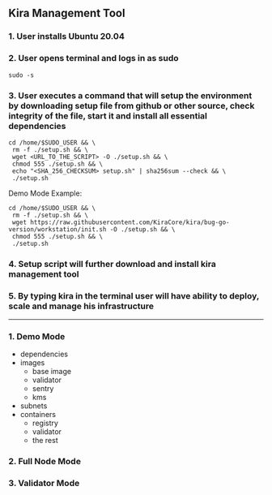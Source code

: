 ## Kira Management Tool

### 1. User installs Ubuntu 20.04

### 2. User opens terminal and logs in as sudo

```
sudo -s
```

### 3. User executes a command that will setup the environment by downloading setup file from github or other source, check integrity of the file, start it and install all essential dependencies

```
cd /home/$SUDO_USER && \
 rm -f ./setup.sh && \
 wget <URL_TO_THE_SCRIPT> -O ./setup.sh && \
 chmod 555 ./setup.sh && \
 echo "<SHA_256_CHECKSUM> setup.sh" | sha256sum --check && \
 ./setup.sh
```

Demo Mode Example:

```
cd /home/$SUDO_USER && \
 rm -f ./setup.sh && \
 wget https://raw.githubusercontent.com/KiraCore/kira/bug-go-version/workstation/init.sh -O ./setup.sh && \
 chmod 555 ./setup.sh && \
 ./setup.sh
```

### 4. Setup script will further download and install kira management tool

### 5. By typing kira in the terminal user will have ability to deploy, scale and manage his infrastructure

---

### 1. Demo Mode

- dependencies
- images
  - base image
  - validator
  - sentry
  - kms
- subnets
- containers
  - registry
  - validator
  - the rest

### 2. Full Node Mode

### 3. Validator Mode
